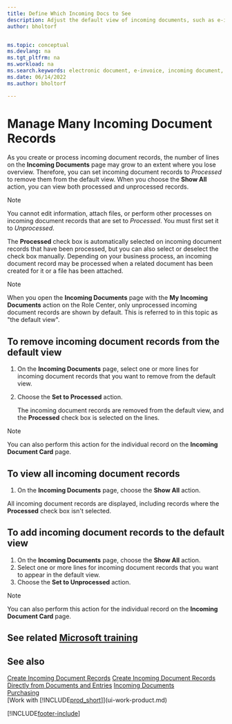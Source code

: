 ```yaml
---
title: Define Which Incoming Docs to See
description: Adjust the default view of incoming documents, such as e-invoices, to improve your overview of processed and unprocessed records.
author: bholtorf


ms.topic: conceptual
ms.devlang: na
ms.tgt_pltfrm: na
ms.workload: na
ms.search.keywords: electronic document, e-invoice, incoming document, OCR, ecommerce, document exchange, import invoice
ms.date: 06/14/2022
ms.author: bholtorf

---
```

# Manage Many Incoming Document Records

As you create or process incoming document records, the number of lines on the **Incoming Documents** page may grow to an extent where you lose overview. Therefore, you can set incoming document records to *Processed* to remove them from the default view. When you choose the **Show All** action, you can view both processed and unprocessed records.

> [!NOTE]  
> You cannot edit information, attach files, or perform other processes on incoming document records that are set to *Processed*. You must first set it to *Unprocessed*.

The **Processed** check box is automatically selected on incoming document records that have been processed, but you can also select or deselect the check box manually. Depending on your business process, an incoming document record may be processed when a related document has been created for it or a file has been attached.

> [!NOTE]  
> When you open the **Incoming Documents** page with the **My Incoming Documents** action on the Role Center, only unprocessed incoming document records are shown by default. This is referred to in this topic as "the default view".

## To remove incoming document records from the default view

1. On the **Incoming Documents** page, select one or more lines for incoming document records that you want to remove from the default view.
2. Choose the **Set to Processed** action.

    The incoming document records are removed from the default view, and the **Processed** check box is selected on the lines.

> [!NOTE]  
> You can also perform this action for the individual record on the **Incoming Document Card** page.

## To view all incoming document records

1. On the **Incoming Documents** page, choose the **Show All** action.

All incoming document records are displayed, including records where the **Processed** check box isn't selected.

## To add incoming document records to the default view

1. On the **Incoming Documents** page, choose the **Show All** action.
2. Select one or more lines for incoming document records that you want to appear in the default view.
3. Choose the **Set to Unprocessed** action.  

> [!NOTE]  
> You can also perform this action for the individual record on the **Incoming Document Card** page.

## See related [Microsoft training](/training/modules/incoming-documents-dynamics-365-business-central/)

## See also
  
[Create Incoming Document Records](across-how-create-income-document-records.md)
[Create Incoming Document Records Directly from Documents and Entries](across-how-connect-disconnect-income-document-records.md)
[Incoming Documents](across-income-documents.md)  
[Purchasing](purchasing-manage-purchasing.md)  
[Work with [!INCLUDE[prod_short](includes/prod_short.md)]](ui-work-product.md)


[!INCLUDE[footer-include](includes/footer-banner.md)]

